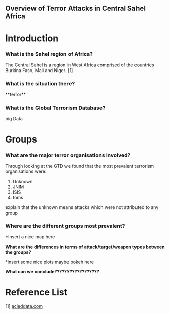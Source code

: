 <h2> Overview of Terror Attacks in Central Sahel Africa <h2>

<h1> Introduction </h1>

<h3>What is the Sahel region of Africa? </h3>
The Central Sahel is a region in West Africa comprised of the countries Burkina Faso, Mali and Niger. [1]

<h3>What is the situation there?</h3>
**terror**

<h3>What is the Global Terrorism Database?</h3>
big Data

<h1> Groups </h1>

<h3>What are the major terror organisations involved?</h3>
Through looking at the GTD we found that the most prevalent terrorism organisations were:

1. Unknown
2. JNIM
3. ISIS
4. toms

explain that the unknown means attacks which were not attributed to any group

<h3>Where are the different groups most prevalent?</h3>

*Insert a nice map here

**What are the differences in terms of attack/target/weapon types between the groups?**

*insert some nice plots maybe bokeh here 

**What can we conclude??????????????????**

<h1> Reference List </h1>
[1] <a href="https://acleddata.com/conflict-watchlist-2024/sahel/" target="_blank">acleddata.com</a>